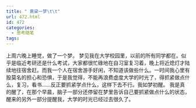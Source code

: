 ```yaml
---
title: " 黄粱一梦\t\t"
url: 472.html
id: 472
categories:
  - 思考随笔
tags:
---
```


上周六晚上睡觉，做了一个梦。 梦见我在大学校园里，以前的所有同学都在。似乎是临近考研还是什么考试，大家都很忙碌地在自习室复习着，晚上将近熄灯才陆续地往宿舍赶。而我一个人在宿舍游手好闲，不知道该做些什么。一时间我心里有股莫名的担心和恐惧，于是我觉得，不能再浪费虚度大学的时光了，得抓紧做点什么，复习，看书……反正要抓紧学点什么，这样下去不行。我如梦初醒。 我是真的醒了，在那个早晨，脑子一部分还停留在梦里告诉自己要抓紧做点什么的状态，醒来的另外一部分提醒我，大学的时光已经过去很久了。
